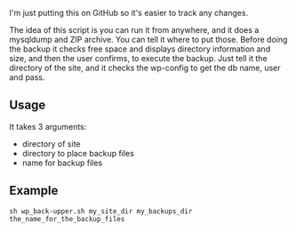 I'm just putting this on GitHub so it's easier to track any changes. 

The idea of this script is you can run it from anywhere, and it does a mysqldump and ZIP archive. You can tell it where to put those. Before doing the backup it checks free space and displays directory information and size, and then the user confirms, to execute the backup. Just tell it the directory of the site, and it checks the wp-config to get the db name, user and pass. 

## Usage 

It takes 3 arguments:

- directory of site
- directory to place backup files
- name for backup files

## Example

    sh wp_back-upper.sh my_site_dir my_backups_dir the_name_for_the_backup_files 